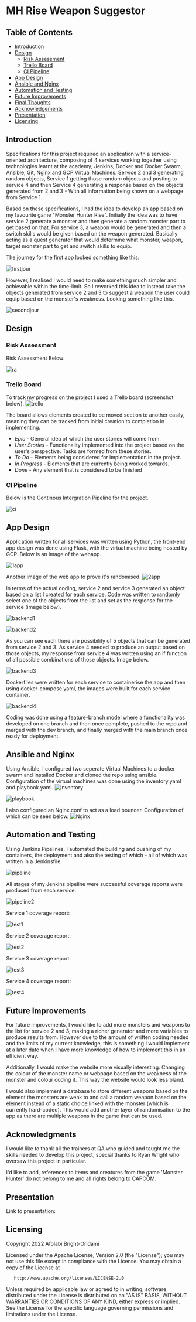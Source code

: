 # MH Rise Weapon Suggestor

## Table of Contents
* [Introduction](#intro)
* [Design](#design)
    * [Risk Assessment](#risk-assessment)
    * [Trello Board](#trello-board)
    * [CI Pipeline](#pipeline)
* [App Design](#app)
* [Ansible and Nginx](#anginx)
* [Automation and Testing](#testing)
* [Future Improvements](#future-improvements)
* [Final Thoughts](#final-thoughts)
* [Acknowledgements](#ack)
* [Presentation](#presentation)
* [Licensing](#lis)


## Introduction <a name="intro"></a>
Specifications for this project required an application with a service-oriented architecture, composing of 4 services working together using technologies learnt at the academy; Jenkins, Docker and Docker Swarm, Ansible, Git, Nginx and GCP Virtual Machines. Service 2 and 3 generating random objects, Service 1 getting those random objects and posting to service 4 and then Service 4 generating a response based on the objects generated from 2 and 3 - With all information being shown on a webpage from Service 1.

Based on these specifications, I had the idea to develop an app based on my favourite game "Monster Hunter Rise". Initially the idea was to have service 2 generate a monster and then generate a random monster part to get based on that. For service 3, a weapon would be generated and then a switch skills would be given based on the weapon generated. Basically acting as a quest generator that would determine what monster, weapon, target monster part to get and switch skills to equip.

The journey for the first app looked something like this.

![firstjour]

However, I realised I would need to make something much simpler and achievable within the time-limit. So I reworked this idea to instead take the objects generated from service 2 and 3 to suggest a weapon the user could equip based on the monster's weakness. Looking something like this.

![secondjour]

## Design <a name="design"></a>


### Risk Assessment <a name="risk-assessment"></a>

Risk Assessment Below:

![ra]

### Trello Board <a name="trello-board"></a>
To track my progress on the project I used a Trello board (screenshot below).
![trello]

The board allows elements created to be moved section to another easily, meaning they can be tracked from initial creation to completion in implementing.

* *Epic* - General idea of which the user stories will come from.
* *User Stories* - Functionality implemented into the project based on the user's perspective. Tasks are formed from these stories.
* *To Do* - Elements being considered for implementation in the project.
* *In Progress* - Elements that are currently being worked towards.
* *Done* - Any element that is considered to be finished 

### CI Pipeline <a name="pipeline"></a>

Below is the Continous Intergration Pipeline for the project.

![ci]


## App Design <a name="app"></a>
Application written for all services was written using Python, the front-end app design was done using Flask, with the virtual machine being hosted by GCP. Below is an image of the webapp.

![1app]

Another image of the web app to prove it's randomised.
![2app]

In terms of the actual coding, service 2 and service 3 generated an object based on a list I created for each service. Code was written to randomly select one of the objects from the list and set as the response for the service (image below).

![backend1]

![backend2]

As you can see each there are possibility of 5 objects that can be generated from service 2 and 3. As service 4 needed to produce an output based on those objects, my response from service 4 was written using an if function of all possible combinations of those objects. Image below.

![backend3]

Dockerfiles were written for each service to containerise the app and then using docker-compose.yaml, the images were built for each service container.

![backend4]


Coding was done using a feature-branch model where a functionality was developed on one branch and then once complete, pushed to the repo and merged with the dev branch, and finally merged with the main branch once ready for deployment.

## Ansible and Nginx <a name="anginx"></a>
Using Ansible, I configured two seperate Virtual Machines to a docker swarm and installed Docker and cloned the repo using ansible. Configuration of the virtual machines was done using the inventory.yaml and playbook.yaml.
![inventory]

![playbook]

I also configured an Nginx.conf to act as a load bouncer. Configuration of which can be seen below.
![Nginx]

## Automation and Testing <a name="testing"></a>
Using Jenkins Pipelines, I automated the building and pushing of my containers, the deployment and also the testing of which - all of which was written in a Jenkinsfile. 

![pipeline]

All stages of my Jenkins pipeline were successful coverage reports were produced from each service.

![pipeline2]

Service 1 coverage report:

![test1]

Service 2 coverage report:

![test2]

Service 3 coverage report:

![test3]

Service 4 coverage report:

![test4]

## Future Improvements <a name="future-improvements"></a>

For future improvements, I would like to add more monsters and weapons to the list for service 2 and 3, making a richer generator and more variables to produce results from. However due to the amount of written coding needed and the limits of my current knowledge, this is something I would implement at a later date when I have more knowledge of how to implement this in an efficient way.

Additionally, I would make the website more visually interesting. Changing the colour of the monster name or webpage based on the weakness of the monster and colour coding it. This way the website would look less bland.

I would also implement a database to store different weapons based on the element the monsters are weak to and call a random weapon based on the element instead of a static choice linked with the monster (which is currently hard-coded). This would add another layer of randomisation to the app as there are multiple weapons in the game that can be used.

## Acknowledgments <a name="ack"></a>
I would like to thank all the trainers at QA who guided and taught me the skills needed to develop this project, special thanks to Ryan Wright who oversaw this project in particular. 

I'd like to add, references to items and creatures from the game 'Monster Hunter' do not belong to me and all rights belong to CAPCOM.

## Presentation <a name="intro"></a>
Link to presentation:

## Licensing <a name="lis"></a>
   Copyright 2022 Afolabi Bright-Oridami

   Licensed under the Apache License, Version 2.0 (the "License");
   you may not use this file except in compliance with the License.
   You may obtain a copy of the License at

       http://www.apache.org/licenses/LICENSE-2.0

   Unless required by applicable law or agreed to in writing, software
   distributed under the License is distributed on an "AS IS" BASIS,
   WITHOUT WARRANTIES OR CONDITIONS OF ANY KIND, either express or implied.
   See the License for the specific language governing permissions and
   limitations under the License.







[firstjour]:https://i.imgur.com/xIXpr6c.png
[secondjour]:https://i.imgur.com/sfjMpxF.png
[trello]:https://i.imgur.com/5tkMx8o.png
[1app]:https://i.imgur.com/gick4OE.png
[2app]:https://i.imgur.com/22MuoZw.png
[backend1]:https://i.imgur.com/CSSdM8g.png
[backend2]:https://i.imgur.com/QXfqozD.png
[backend3]:https://i.imgur.com/F1LdvSQ.png
[backend4]:https://i.imgur.com/sTO5Gck.png
[inventory]:https://i.imgur.com/pR0FIqy.png
[playbook]:https://i.imgur.com/dR3JCZV.png
[Nginx]:https://i.imgur.com/ESs1bU1.png
[pipeline]:https://i.imgur.com/Q5DB1Dy.png
[pipeline2]:https://i.imgur.com/VUAeCdI.png
[test1]:https://i.imgur.com/Gmbpk7t.png
[test2]:https://i.imgur.com/d6mguf8.png
[test3]:https://i.imgur.com/84nk0Tr.png
[test4]:https://i.imgur.com/RdiBbAh.png
[ra]:https://i.imgur.com/mFqiPx7.png
[ci]:https://i.imgur.com/B9KTAhh.png